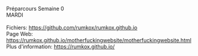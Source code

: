 Préparcours Semaine 0
<br/>
MARDI
<br/>
<br/>
Fichiers: https://github.com/rumkox/rumkox.github.io
<br/>
Page Web: https://rumkox.github.io/motherfuckingwebsite/motherfuckingwebsite.html
<br/>
Plus d'information: https://rumkox.github.io/
